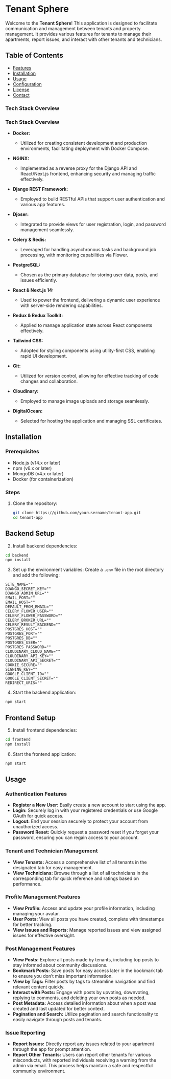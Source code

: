# Tenant Sphere

Welcome to the **Tenant Sphere**! This application is designed to facilitate communication and management between tenants and property management. It provides various features for tenants to manage their apartments, report issues, and interact with other tenants and technicians.

## Table of Contents

- [Features](#features)
- [Installation](#installation)
- [Usage](#usage)
- [Configuration](#configuration)
- [License](#license)
- [Contact](#contact)

### Tech Stack Overview

### Tech Stack Overview

- **Docker:** 
  - Utilized for creating consistent development and production environments, facilitating deployment with Docker Compose.

- **NGINX:** 
  - Implemented as a reverse proxy for the Django API and React/Next.js frontend, enhancing security and managing traffic effectively.

- **Django REST Framework:** 
  - Employed to build RESTful APIs that support user authentication and various app features.

- **Djoser:** 
  - Integrated to provide views for user registration, login, and password management seamlessly.

- **Celery & Redis:** 
  - Leveraged for handling asynchronous tasks and background job processing, with monitoring capabilities via Flower.

- **PostgreSQL:** 
  - Chosen as the primary database for storing user data, posts, and issues efficiently.

- **React & Next.js 14:** 
  - Used to power the frontend, delivering a dynamic user experience with server-side rendering capabilities.

- **Redux & Redux Toolkit:** 
  - Applied to manage application state across React components effectively.

- **Tailwind CSS:** 
  - Adopted for styling components using utility-first CSS, enabling rapid UI development.

- **Git:** 
  - Utilized for version control, allowing for effective tracking of code changes and collaboration.

- **Cloudinary:** 
  - Employed to manage image uploads and storage seamlessly.

- **DigitalOcean:** 
  - Selected for hosting the application and managing SSL certificates.


## Installation

### Prerequisites

- Node.js (v14.x or later)
- npm (v6.x or later)
- MongoDB (v4.x or later)
- Docker (for containerization)

### Steps

1. Clone the repository:
   ```bash
   git clone https://github.com/yourusername/tenant-app.git
   cd tenant-app


## Backend Setup

2. Install backend dependencies:
```bash
cd backend
npm install
```

3. Set up the environment variables:
Create a `.env` file in the root directory and add the following:

```env
SITE_NAME=""
DJANGO_SECRET_KEY=""
DJANGO_ADMIN_URL=""
EMAIL_PORT=""
EMAIL_HOST=""
DEFAULT_FROM_EMAIL=""
CELERY_FLOWER_USER=""
CELERY_FLOWER_PASSWORD=""
CELERY_BROKER_URL=""
CELERY_RESULT_BACKEND=""
POSTGRES_HOST=""
POSTGRES_PORT=""
POSTGRES_DB=""
POSTGRES_USER=""
POSTGRES_PASSWORD=""
CLOUDINARY_CLOUD_NAME=""
CLOUDINARY_API_KEY=""
CLOUDINARY_API_SECRET=""
COOKIE_SECURE=""
SIGNING_KEY=""
GOOGLE_CLIENT_ID=""
GOOGLE_CLIENT_SECRET=""
REDIRECT_URIS=""
```

4. Start the backend application:
```bash
npm start
```

## Frontend Setup

5. Install frontend dependencies:
```bash
cd frontend
npm install
```

6. Start the frontend application:
```bash
npm start
```

## Usage

### Authentication Features
- **Register a New User:** Easily create a new account to start using the app.
- **Login:** Securely log in with your registered credentials or use Google OAuth for quick access.
- **Logout:** End your session securely to protect your account from unauthorized access.
- **Password Reset:** Quickly request a password reset if you forget your password, ensuring you can regain access to your account.

### Tenant and Technician Management
- **View Tenants:** Access a comprehensive list of all tenants in the designated tab for easy management.
- **View Technicians:** Browse through a list of all technicians in the corresponding tab for quick reference and ratings based on performance.

### Profile Management Features
- **View Profile:** Access and update your profile information, including managing your avatar.
- **User Posts:** View all posts you have created, complete with timestamps for better tracking.
- **View Issues and Reports:** Manage reported issues and view assigned issues for effective oversight.

### Post Management Features
- **View Posts:** Explore all posts made by tenants, including top posts to stay informed about community discussions.
- **Bookmark Posts:** Save posts for easy access later in the bookmark tab to ensure you don’t miss important information.
- **View by Tags:** Filter posts by tags to streamline navigation and find relevant content quickly.
- **Interact with Posts:** Engage with posts by upvoting, downvoting, replying to comments, and deleting your own posts as needed.
- **Post Metadata:** Access detailed information about when a post was created and last updated for better context.
- **Pagination and Search:** Utilize pagination and search functionality to easily navigate through posts and tenants.

### Issue Reporting
- **Report Issues:** Directly report any issues related to your apartment through the app for prompt attention.
- **Report Other Tenants:** Users can report other tenants for various misconducts, with reported individuals receiving a warning from the admin via email. This process helps maintain a safe and respectful community environment.



   
